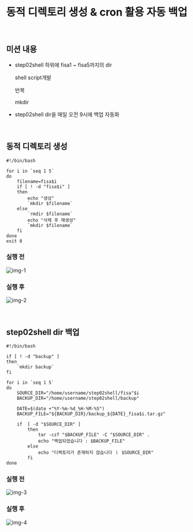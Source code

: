 # 동적 디렉토리 생성 & cron 활용 자동 백업

<br>

## 미션 내용

- step02shell 하위에 fisa1 ~ fisa5까지의 dir
    
    shell script개발
    
    반복
    
    mkdir
    
- step02shell dir을 매일 오전 9시에 백업 자동화


<br>

## 동적 디렉토리 생성

```
#!/bin/bash

for i in `seq 1 5`
do
    filename=fisa$i
    if [ ! -d "fisa$i" ]
    then
        echo "생성"
        `mkdir $filename`
    else
        `rmdir $filename`
        echo "삭제 후 재생성"
        `mkdir $filename`
    fi
done
exit 0
```

### 실행 전

![img-1](https://github.com/user-attachments/assets/5419143a-01c8-4518-96c1-3294183c7dde)

### 실행 후

![img-2](https://github.com/user-attachments/assets/78da5379-6940-492a-ab31-ecf29ac653fd)

<br>

## step02shell dir 백업

```
#!/bin/bash

if [ ! -d "backup" ]
then
    `mkdir backup`
fi

for i in `seq 1 5`
do 
    SOURCE_DIR="/home/username/step02shell/fisa"$i
    BACKUP_DIR="/home/username/step02shell/backup"

    DATE=$(date +"%Y-%m-%d_%H-%M-%S")
    BACKUP_FILE="${BACKUP_DIR}/backup_${DATE}_fisa$i.tar.gz"

    if  [ -d "$SOURCE_DIR" ]
        then
            tar -czf "$BACKUP_FILE" -C "$SOURCE_DIR" .
            echo "백업되었습니다 : $BACKUP_FILE"
        else
            echo "디렉토리가 존재하지 않습니다 ㅣ $SOURCE_DIR"
        fi
done
```

### 실행 전

![img-3](https://github.com/user-attachments/assets/78da5379-6940-492a-ab31-ecf29ac653fd)

### 실행 후

![img-4](https://github.com/user-attachments/assets/84e1e79f-c7df-4772-a90b-7e620add2b10)


